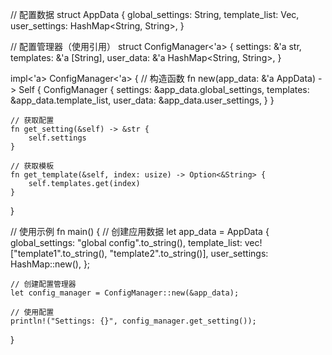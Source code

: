 // 配置数据
struct AppData {
    global_settings: String,
    template_list: Vec<String>,
    user_settings: HashMap<String, String>,
}

// 配置管理器（使用引用）
struct ConfigManager<'a> {
    settings: &'a str,
    templates: &'a [String],
    user_data: &'a HashMap<String, String>,
}

impl<'a> ConfigManager<'a> {
    // 构造函数
    fn new(app_data: &'a AppData) -> Self {
        ConfigManager {
            settings: &app_data.global_settings,
            templates: &app_data.template_list,
            user_data: &app_data.user_settings,
        }
    }

    // 获取配置
    fn get_setting(&self) -> &str {
        self.settings
    }

    // 获取模板
    fn get_template(&self, index: usize) -> Option<&String> {
        self.templates.get(index)
    }
}

// 使用示例
fn main() {
    // 创建应用数据
    let app_data = AppData {
        global_settings: "global config".to_string(),
        template_list: vec!["template1".to_string(), "template2".to_string()],
        user_settings: HashMap::new(),
    };

    // 创建配置管理器
    let config_manager = ConfigManager::new(&app_data);

    // 使用配置
    println!("Settings: {}", config_manager.get_setting());
}
